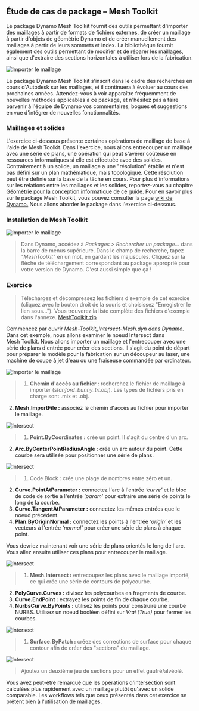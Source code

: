 

## Étude de cas de package – Mesh Toolkit

Le package Dynamo Mesh Toolkit fournit des outils permettant d'importer des maillages à partir de formats de fichiers externes, de créer un maillage à partir d'objets de géométrie Dynamo et de créer manuellement des maillages à partir de leurs sommets et index. La bibliothèque fournit également des outils permettant de modifier et de réparer les maillages, ainsi que d'extraire des sections horizontales à utiliser lors de la fabrication.

![Importer le maillage](images/11-3/mtIntro.jpg)

Le package Dynamo Mesh Toolkit s'inscrit dans le cadre des recherches en cours d'Autodesk sur les maillages, et il continuera à évoluer au cours des prochaines années. Attendez-vous à voir apparaître fréquemment de nouvelles méthodes applicables à ce package, et n'hésitez pas à faire parvenir à l'équipe de Dynamo vos commentaires, bogues et suggestions en vue d'intégrer de nouvelles fonctionnalités.

### Maillages et solides

L'exercice ci-dessous présente certaines opérations de maillage de base à l'aide de Mesh Toolkit. Dans l'exercice, nous allons entrecouper un maillage avec une série de plans, une opération qui peut s'avérer coûteuse en ressources informatiques si elle est effectuée avec des solides. Contrairement à un solide, un maillage a une "résolution" établie et n'est pas défini sur un plan mathématique, mais topologique. Cette résolution peut être définie sur la base de la tâche en cours. Pour plus d'informations sur les relations entre les maillages et les solides, reportez-vous au chapitre [Géométrie pour la conception informatique](../05_Geometry-for-Computational-Design/5_geometry-for-computational-design.md) de ce guide. Pour en savoir plus sur le package Mesh Toolkit, vous pouvez consulter la page [wiki de Dynamo.](https://github.com/DynamoDS/Dynamo/wiki/Dynamo-Mesh-Toolkit) Nous allons aborder le package dans l'exercice ci-dessous.

### Installation de Mesh Toolkit

![Importer le maillage](images/11-3/mt.jpg)

> Dans Dynamo, accédez à *Packages > Rechercher un package...* dans la barre de menus supérieure. Dans le champ de recherche, tapez *"MeshToolkit"* en un mot, en gardant les majuscules. Cliquez sur la flèche de téléchargement correspondant au package approprié pour votre version de Dynamo. C'est aussi simple que ça !

### Exercice

> Téléchargez et décompressez les fichiers d'exemple de cet exercice (cliquez avec le bouton droit de la souris et choisissez "Enregistrer le lien sous..."). Vous trouverez la liste complète des fichiers d'exemple dans l'annexe. [MeshToolkit.zip](datasets/11-2/MeshToolkit.zip)

Commencez par ouvrir *Mesh-Toolkit_Intersect-Mesh.dyn dans Dynamo.* Dans cet exemple, nous allons examiner le noeud Intersect dans Mesh Toolkit. Nous allons importer un maillage et l'entrecouper avec une série de plans d'entrée pour créer des sections. Il s'agit du point de départ pour préparer le modèle pour la fabrication sur un découpeur au laser, une machine de coupe à jet d'eau ou une fraiseuse commandée par ordinateur.

![Importer le maillage](images/11-3/contour01.jpg)

> 1. **Chemin d'accès au fichier :** recherchez le fichier de maillage à importer (*stanford_bunny_tri.obj*). Les types de fichiers pris en charge sont .mix et .obj.
2. **Mesh.ImportFile :** associez le chemin d'accès au fichier pour importer le maillage.

![Intersect](images/11-3/contour02.jpg)

> 1. **Point.ByCoordinates :** crée un point. Il s'agit du centre d'un arc.
2. **Arc.ByCenterPointRadiusAngle** : crée un arc autour du point. Cette courbe sera utilisée pour positionner une série de plans.

![Intersect](images/11-3/contour03.jpg)

> 1. Code Block : crée une plage de nombres entre zéro et un.
2. **Curve.PointAtParameter :** connectez l'arc à l'entrée *‘curve’* et le bloc de code de sortie à l'entrée *‘param’* pour extraire une série de points le long de la courbe.
3. **Curve.TangentAtParameter :** connectez les mêmes entrées que le noeud précédent.
4. **Plan.ByOriginNormal :** connectez les points à l'entrée *‘origin’* et les vecteurs à l'entrée *‘normal’* pour créer une série de plans à chaque point.

Vous devriez maintenant voir une série de plans orientés le long de l'arc. Vous allez ensuite utiliser ces plans pour entrecouper le maillage.

![Intersect](images/11-3/contour04.jpg)

> 1. **Mesh.Intersect :** entrecoupez les plans avec le maillage importé, ce qui crée une série de contours de polycourbe.
2. **PolyCurve.Curves :** divisez les polycourbes en fragments de courbe.
3. **Curve.EndPoint :** extrayez les points de fin de chaque courbe.
4. **NurbsCurve.ByPoints :** utilisez les points pour construire une courbe NURBS. Utilisez un noeud booléen défini sur *Vrai (True)* pour fermer les courbes.

![Intersect](images/11-3/contour05.jpg)

> 1. **Surface.ByPatch :** créez des corrections de surface pour chaque contour afin de créer des "sections" du maillage.

![Intersect](images/11-3/contour06.jpg)

> Ajoutez un deuxième jeu de sections pour un effet gaufré/alvéolé.

Vous avez peut-être remarqué que les opérations d'intersection sont calculées plus rapidement avec un maillage plutôt qu'avec un solide comparable. Les workflows tels que ceux présentés dans cet exercice se prêtent bien à l'utilisation de maillages.


